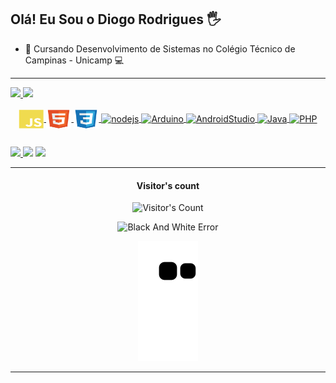 ## Olá! Eu Sou o Diogo Rodrigues 🖐


- 📓 Cursando Desenvolvimento de Sistemas no Colégio Técnico de Campinas - Unicamp 💻
---

<div style=margin>
  <a href="https://github.com/diogoramosr">
    <img height="150em" src="https://github-readme-stats.vercel.app/api?username=diogoramosr&show_icons=true&theme=midnight-purple&include_all_commits=true&count_private=true"/>
    <img height="150em" src="https://github-readme-stats.vercel.app/api/top-langs/?username=diogoramosr&theme=midnight-purple&hide_border=false&&layout=compact"/>
</div>
  
<div align="center"><br>
  <img align="center" alt="JavaScript" height="30" width="40" src="https://raw.githubusercontent.com/devicons/devicon/master/icons/javascript/javascript-plain.svg">
  <img align="center" alt="HTML" height="30" width="40" src="https://raw.githubusercontent.com/devicons/devicon/master/icons/html5/html5-original.svg">
  <img align="center" alt="CSS" height="30" width="40" src="https://raw.githubusercontent.com/devicons/devicon/master/icons/css3/css3-original.svg">
  <img align="center" alt="nodejs" height="30" width="40" src="https://cdn.worldvectorlogo.com/logos/nodejs-icon.svg">
  <img align="center" alt="Arduino" height="30" width="40" src="https://cdn.jsdelivr.net/gh/devicons/devicon/icons/arduino/arduino-original-wordmark.svg" >
  <img align="center" alt="AndroidStudio" height="30" width="40" src="https://cdn.jsdelivr.net/gh/devicons/devicon/icons/androidstudio/androidstudio-original.svg" >
  <img align="center" alt="Java" height="30" width="40" src="https://cdn.jsdelivr.net/gh/devicons/devicon/icons/java/java-original.svg">
  <img align="center" alt="PHP" height="45" width="45" src="https://cdn.jsdelivr.net/gh/devicons/devicon/icons/php/php-plain.svg" />        
</div>
  
##
  
<div> 
  <a href="mailto:contatoworklog@gmail.com"><img src="https://img.shields.io/badge/-Gmail-B22222?style=for-the-badge&logo=gmail&logoColor=white" target="_blank"</a>
  <a href="https://www.linkedin.com/in/diogorodriguesr/" target="_blank"><img src="https://img.shields.io/badge/-LinkedIn-%230077B5?style=for-the-badge&logo=linkedin&logoColor=white" target="_blank"></a>  
  <a href="https://t.me/diogoramosr" target="_blank"><img src="https://img.shields.io/badge/-Telegram-FFFFFF?style=for-the-badge&logo=telegram&logoColor=white" target="_blank"></a>  
    
</div>
  
---

<div align="center">  
  <h4>Visitor's count</h4>
  <p><img src="https://profile-counter.glitch.me/diogoramosr/count.svg" alt="Visitor's Count" title="Visitor's Count"/></p>
  <img src="https://media.giphy.com/media/3osxY9kuM2NGUfvThe/giphy.gif" alt="Black And White Error" width="490" height="300" frameBorder="0" class="giphy-embed">  
  
  ![Snake animation](https://raw.githubusercontent.com/diogoramosr/diogoramosr/output/github-contribution-grid-snake.svg)       
 </div>
  
 ---
